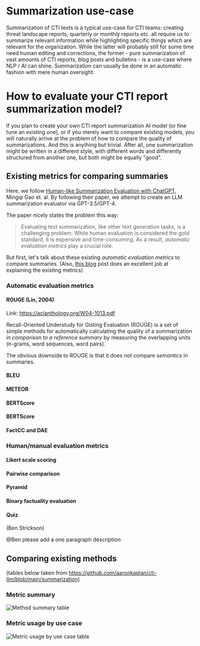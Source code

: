 # Summarization use-case

Summarization of CTI texts is a typical use-case for CTI teams: creating threat landscape reports, quarterly or monthly reports etc. all require us to summarize relevant information while highlighting specific things which are relevant for the organization.
While the latter will probably still for some time need human editing and corrections, the former - pure summarization of vast amounts of CTI reports, blog posts and bulletins - is a use-case where NLP / AI can shine.
Summarization can usually be done in an automatic fashion with mere human oversight.

# How to evaluate your CTI report summarization model?

If you plan to create your own CTI report summarization AI model (or fine tune an existing one), or if you merely want to compare existing models, you will naturally arrive at the problem of how to compare the quality of summarizations.
And this is anything but trivial. After all, one summarization might be written in a different style, with different words and differently structured from another one, but both might be equally "good".

## Existing metrics for comparing summaries

Here, we follow [Human-like Summarization Evaluation with ChatGPT](https://arxiv.org/pdf/2304.02554.pdf), Mingqi Gao et. al.
By following their paper, we attempt to create an LLM summarization evaluator via GPT-3.5/GPT-4. 

The paper nicely states the problem this way:
> Evaluating text summarization, like other text generation tasks, is a challenging problem. While human evaluation is considered the gold standard, it is expensive and time-consuming. As a result, *automatic evaluation metrics* play a crucial role. 
> 

But first, let's talk about these existing *automatic evaluation metrics* to compare summaries.
(Also, [this blog]() post does an excellent job at explaining the existing metrics)

### Automatic evaluation metrics
#### ROUGE (Lin, 2004)
Link: https://aclanthology.org/W04-1013.pdf

Recall-Oriented Understudy for Gisting Evaluation (ROUGE) is a set of simple methods for automatically calculating the quality of a summarization *in comparison to a reference summary* by measuring the overlapping units (n-grams, word sequences, word pairs).

The obvious downside to ROUGE is that it does not compare *semantics* in summaries. 

#### BLEU

#### METEOR

#### BERTScore

#### BERTScore

#### FactCC and  DAE

### Human/manual evaluation metrics

#### Likert scale scoring

#### Pairwise comparison

#### Pyramid

#### Binary factuality evaluation

#### Quiz
(Ben Strickson)

@Ben please add a one paragraph description 

## Comparing existing methods

(tables below taken from https://github.com/aaronkaplan/cti-llm/blob/main/summarization)
### Metric summary

![Method summary table](https://miro.medium.com/v2/resize:fit:875/1*jz4IUkjnuNfvA-0s4rSD9g.png)

### Metric usage by use case

![Metric usage by use case table](https://miro.medium.com/v2/resize:fit:875/1*cPTpGu8D9MuSIr_2We1eVQ.png)
